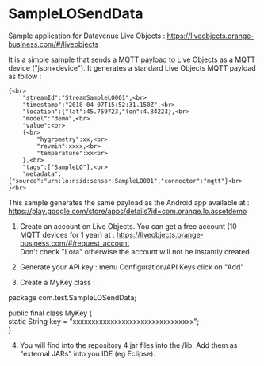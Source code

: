 # SampleLOSendData

Sample application for Datavenue Live Objects : https://liveobjects.orange-business.com/#/liveobjects

It is a simple sample that sends a MQTT payload to Live Objects as a MQTT device ("json+device").
It generates a standard Live Objects MQTT payload as follow :<br>
 
	{<br>
		"streamId":"StreamSampleLO001",<br>
		"timestamp":"2018-04-07T15:52:31.150Z",<br>
		"location":{"lat":45.759723,"lon":4.84223},<br>
		"model":"demo",<br>
		"value":<br>
		{<br>
			"hygrometry":xx,<br>
			"revmin":xxxx,<br>
			"temperature":xx<br>
		},<br>
		"tags":["SampleLO"],<br>
		"metadata":{"source":"urn:lo:nsid:sensor:SampleLO001","connector":"mqtt"}<br>
	}<br>

This sample generates the same payload as the Android app available at : https://play.google.com/store/apps/details?id=com.orange.lo.assetdemo <br>



1) Create an account on Live Objects. You can get a free account (10 MQTT devices for 1 year) at : https://liveobjects.orange-business.com/#/request_account <br>
Don't check "Lora" otherwise the account will not be instantly created.

2) Generate your API key : menu Configuration/API Keys click on "Add"

3) Create a MyKey class : 

package com.test.SampleLOSendData; <br>

public final class MyKey { <br>
	static String key = "xxxxxxxxxxxxxxxxxxxxxxxxxxxxxxxx"; <br>
}<br>

4) You will find into the repository 4 jar files into the /lib. Add them as "external JARs" into you IDE (eg Eclipse).
